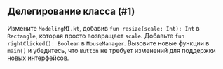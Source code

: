 ## Делегирование класса (#1)

Измените `ModelingMI.kt`, добавив `fun resize(scale: Int): Int` в `Rectangle`, которая просто возвращает `scale`. Добавьте `fun rightClicked(): Boolean` в `MouseManager`. Вызовите новые функции в `main()` и убедитесь, что `Button` не требует изменений для поддержки новых интерфейсов.